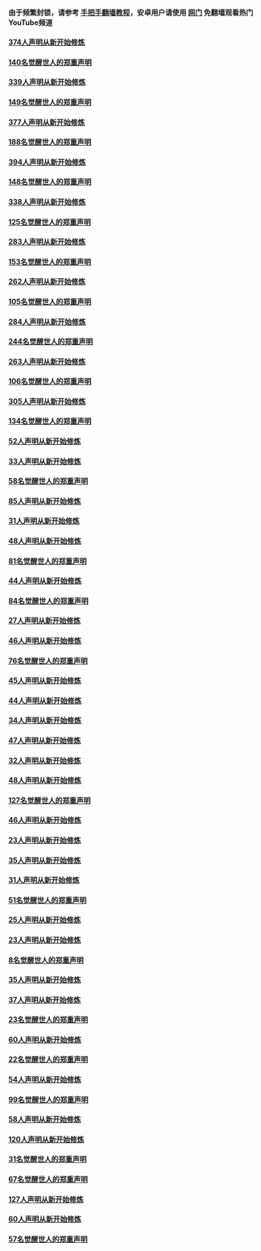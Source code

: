 #### 由于频繁封锁，请参考 [手把手翻墙教程](https://github.com/gfw-breaker/guides/wiki/)，安卓用户请使用 [网门](https://github.com/gfw-breaker/nogfw/blob/master/dl.md?t=05211601) 免翻墙观看热门YouTube频道 

#### [374人声明从新开始修炼](../pages/91/425811.md?t=05211601) 

#### [140名觉醒世人的郑重声明](../pages/91/425810.md?t=05211601) 

#### [339人声明从新开始修炼](../pages/91/425690.md?t=05211601) 

#### [149名觉醒世人的郑重声明](../pages/91/425689.md?t=05211601) 

#### [377人声明从新开始修炼](../pages/91/424867.md?t=05211601) 

#### [188名觉醒世人的郑重声明](../pages/91/424866.md?t=05211601) 

#### [394人声明从新开始修炼](../pages/91/423914.md?t=05211601) 

#### [148名觉醒世人的郑重声明](../pages/91/423913.md?t=05211601) 

#### [338人声明从新开始修炼](../pages/91/423540.md?t=05211601) 

#### [125名觉醒世人的郑重声明](../pages/91/423539.md?t=05211601) 

#### [283人声明从新开始修炼](../pages/91/423296.md?t=05211601) 

#### [153名觉醒世人的郑重声明](../pages/91/423295.md?t=05211601) 

#### [262人声明从新开始修炼](../pages/91/423004.md?t=05211601) 

#### [105名觉醒世人的郑重声明](../pages/91/423003.md?t=05211601) 

#### [284人声明从新开始修炼](../pages/91/422707.md?t=05211601) 

#### [244名觉醒世人的郑重声明](../pages/91/422706.md?t=05211601) 

#### [263人声明从新开始修炼](../pages/91/422553.md?t=05211601) 

#### [106名觉醒世人的郑重声明](../pages/91/422552.md?t=05211601) 

#### [305人声明从新开始修炼](../pages/91/422153.md?t=05211601) 

#### [134名觉醒世人的郑重声明](../pages/91/422152.md?t=05211601) 

#### [52人声明从新开始修炼](../pages/91/421846.md?t=05211601) 

#### [33人声明从新开始修炼](../pages/91/421804.md?t=05211601) 

#### [58名觉醒世人的郑重声明](../pages/91/421845.md?t=05211601) 

#### [85人声明从新开始修炼](../pages/91/421769.md?t=05211601) 

#### [31人声明从新开始修炼](../pages/91/421763.md?t=05211601) 

#### [48人声明从新开始修炼](../pages/91/421605.md?t=05211601) 

#### [81名觉醒世人的郑重声明](../pages/91/421656.md?t=05211601) 

#### [44人声明从新开始修炼](../pages/91/421544.md?t=05211601) 

#### [84名觉醒世人的郑重声明](../pages/91/421543.md?t=05211601) 

#### [27人声明从新开始修炼](../pages/91/421465.md?t=05211601) 

#### [46人声明从新开始修炼](../pages/91/421454.md?t=05211601) 

#### [76名觉醒世人的郑重声明](../pages/91/421453.md?t=05211601) 

#### [45人声明从新开始修炼](../pages/91/421452.md?t=05211601) 

#### [44人声明从新开始修炼](../pages/91/421422.md?t=05211601) 

#### [34人声明从新开始修炼](../pages/91/421322.md?t=05211601) 

#### [47人声明从新开始修炼](../pages/91/421264.md?t=05211601) 

#### [32人声明从新开始修炼](../pages/91/421225.md?t=05211601) 

#### [48人声明从新开始修炼](../pages/91/421202.md?t=05211601) 

#### [127名觉醒世人的郑重声明](../pages/91/421224.md?t=05211601) 

#### [46人声明从新开始修炼](../pages/91/421203.md?t=05211601) 

#### [23人声明从新开始修炼](../pages/91/421138.md?t=05211601) 

#### [35人声明从新开始修炼](../pages/91/421122.md?t=05211601) 

#### [31人声明从新开始修炼](../pages/91/421081.md?t=05211601) 

#### [51名觉醒世人的郑重声明](../pages/91/421080.md?t=05211601) 

#### [25人声明从新开始修炼](../pages/91/421020.md?t=05211601) 

#### [23人声明从新开始修炼](../pages/91/420884.md?t=05211601) 

#### [8名觉醒世人的郑重声明](../pages/91/420883.md?t=05211601) 

#### [35人声明从新开始修炼](../pages/91/420809.md?t=05211601) 

#### [37人声明从新开始修炼](../pages/91/420766.md?t=05211601) 

#### [23名觉醒世人的郑重声明](../pages/91/420765.md?t=05211601) 

#### [60人声明从新开始修炼](../pages/91/420727.md?t=05211601) 

#### [22名觉醒世人的郑重声明](../pages/91/420726.md?t=05211601) 

#### [54人声明从新开始修炼](../pages/91/420529.md?t=05211601) 

#### [99名觉醒世人的郑重声明](../pages/91/420528.md?t=05211601) 

#### [58人声明从新开始修炼](../pages/91/420198.md?t=05211601) 

#### [120人声明从新开始修炼](../pages/91/420141.md?t=05211601) 

#### [31名觉醒世人的郑重声明](../pages/91/420197.md?t=05211601) 

#### [67名觉醒世人的郑重声明](../pages/91/420140.md?t=05211601) 

#### [127人声明从新开始修炼](../pages/91/420082.md?t=05211601) 

#### [60人声明从新开始修炼](../pages/91/420081.md?t=05211601) 

#### [57名觉醒世人的郑重声明](../pages/91/420080.md?t=05211601) 

